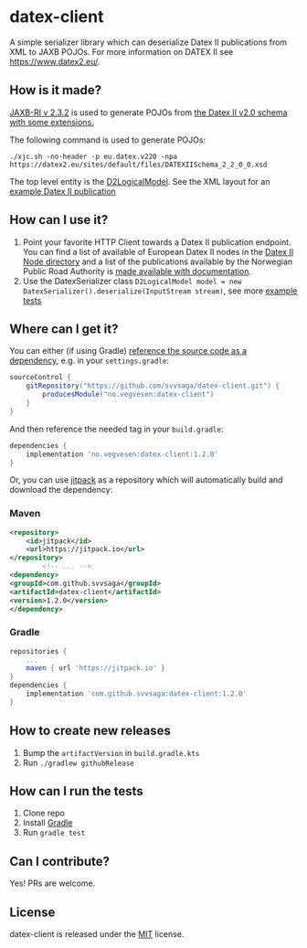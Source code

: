 # datex-client

A simple serializer library which can deserialize Datex II publications from XML to JAXB POJOs.
For more information on DATEX II see https://www.datex2.eu/.

## How is it made?

[JAXB-RI v 2.3.2](https://github.com/eclipse-ee4j/jaxb-ri) is used to generate POJOs from [the Datex II v2.0 schema with some extensions.](https://www.vegvesen.no/globalassets/om-oss/om-organisasjonen/data-og-api/schema-and-wsdl.zip)

The following command is used to generate POJOs:

```
./xjc.sh -no-header -p eu.datex.v220 -npa https://datex2.eu/sites/default/files/DATEXIISchema_2_2_0_0.xsd
```

The top level entity is the [D2LogicalModel](https://github.com/vegvesen/datex-client/blob/master/src/main/java/eu/datex/v220/D2LogicalModel.java). See the XML layout for an [example Datex II publication](https://github.com/vegvesen/datex-client/blob/master/src/test/resources/no/vegvesen/saga/datex/client/datex-elements.xml)

## How can I use it?

1. Point your favorite HTTP Client towards a Datex II publication endpoint. You can find a list of available of European Datex II nodes in the [Datex II Node directory](https://datex2.eu/implementations/nodes_directory) and a list of the publications available by the Norwegian Public Road Authority is [made available with documentation](https://www.vegvesen.no/en/the-npra/about-us/open-data/datex2/publications).
2. Use the DatexSerializer class `D2LogicalModel model = new DatexSerializer().deserialize(InputStream stream)`, see more [example tests](https://github.com/vegvesen/datex-client/blob/master/src/test/java/no/vegvesen/saga/datex/DatexSerializerTests.java)

## Where can I get it?

You can either (if using Gradle) [reference the source code as a dependency](https://blog.gradle.org/introducing-source-dependencies), e.g. in your `settings.gradle`:

```groovy
sourceControl {
    gitRepository("https://github.com/svvsaga/datex-client.git") {
        producesModule("no.vegvesen:datex-client")
    }
}
```

And then reference the needed tag in your `build.gradle`:

```groovy
dependencies {
    implementation 'no.vegvesen:datex-client:1.2.0'
}
```

Or, you can use [jitpack](https://jitpack.io) as a repository which will automatically build and download the dependency:

### Maven

```xml
<repository>
    <id>jitpack</id>
    <url>https://jitpack.io</url>
</repository>
        <!-- ... -->
<dependency>
<groupId>com.github.svvsaga</groupId>
<artifactId>datex-client</artifactId>
<version>1.2.0</version>
</dependency>
```

### Gradle

```groovy
repositories {
    ...
    maven { url 'https://jitpack.io' }
}
dependencies {
    implementation 'com.github.svvsaga:datex-client:1.2.0'
}
```

## How to create new releases

1. Bump the `artifactVersion` in `build.gradle.kts`
1. Run `./gradlew githubRelease`

## How can I run the tests

1. Clone repo
2. Install [Gradle](https://gradle.org/)
3. Run `gradle test`

## Can I contribute?

Yes! PRs are welcome.

## License

datex-client is released under the [MIT](https://opensource.org/licenses/MIT) license.
